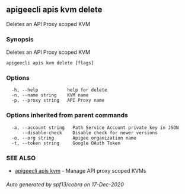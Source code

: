 ## apigeecli apis kvm delete

Deletes an API Proxy scoped KVM

### Synopsis

Deletes an API Proxy scoped KVM

```
apigeecli apis kvm delete [flags]
```

### Options

```
  -h, --help           help for delete
  -n, --name string    KVM name
  -p, --proxy string   API Proxy name
```

### Options inherited from parent commands

```
  -a, --account string   Path Service Account private key in JSON
      --disable-check    Disable check for newer versions
  -o, --org string       Apigee organization name
  -t, --token string     Google OAuth Token
```

### SEE ALSO

* [apigeecli apis kvm](apigeecli_apis_kvm.md)	 - Manage API proxy scoped KVMs

###### Auto generated by spf13/cobra on 17-Dec-2020

